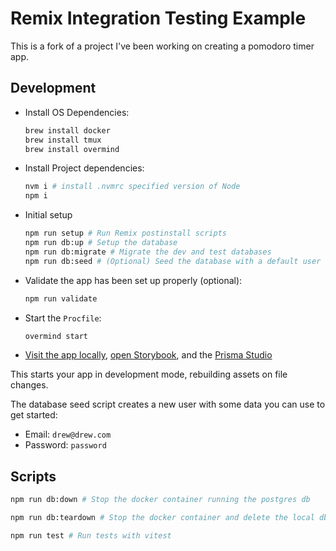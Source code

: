 # Remix Integration Testing Example

This is a fork of a project I've been working on creating a pomodoro timer app.

## Development

- Install OS Dependencies:

  ```sh
  brew install docker
  brew install tmux
  brew install overmind
  ```

- Install Project dependencies:

  ```sh
  nvm i # install .nvmrc specified version of Node
  npm i
  ```

- Initial setup

  ```sh
  npm run setup # Run Remix postinstall scripts
  npm run db:up # Setup the database
  npm run db:migrate # Migrate the dev and test databases
  npm run db:seed # (Optional) Seed the database with a default user
  ```

- Validate the app has been set up properly (optional):

  ```sh
  npm run validate
  ```

- Start the `Procfile`:

  ```sh
  overmind start
  ```

- [Visit the app locally](http://localhost:3000), [open Storybook](http://localhost:6006), and the [Prisma Studio](http://localhost:7777)

This starts your app in development mode, rebuilding assets on file changes.

The database seed script creates a new user with some data you can use to get started:

- Email: `drew@drew.com`
- Password: `password`

## Scripts

```sh
npm run db:down # Stop the docker container running the postgres db
```

```sh
npm run db:teardown # Stop the docker container and delete the local db files
```

```sh
npm run test # Run tests with vitest
```
